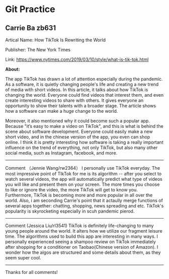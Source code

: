 
# Git Practice
## Carrie Ba zb631

Artical Name: How TikTok Is Rewriting the World

Publisher: The New York Times

Link: https://www.nytimes.com/2019/03/10/style/what-is-tik-tok.html

**About:**

The app TikTok has drawn a lot of attention especially during the pandemic. As a software, it is quietly changing people's life and creating a new trend of media with short videos. In this article, it talks about how TikTok is changing the world. Everyone could find videos that interest them, and even create interesting videos to share with others. It gives everyone an opportunity to show their talents with a broader stage. The article shows how a software can make a huge change to the world. 

Moreover, it also mentioned why it could become such a popular app. Because "it’s easy to make a video on TikTok", and this is what is behind the scene about software development. Everyone could easily make a new short video, and in the chinese version of the app, you even can shop online. I think it is pretty interesting how software is taking a really important influence on the trend of everything, not only TikTok, but also many other social media, such as Instagram, facebook, and more.

***
Comment （Jennie Wang/rw2364）
I personally use TikTok everyday. The most impressive point of TIkTok for me is its algorithm -- after you select to watch several videos, the app will automatically predict what type of videos you will like and present them on your screen. The more times you choose to like or ignore the video, the more TikTok will get to know you. Furthermore, TikTok is becoming more and more popular in all over the world. Also, i am seconding Carrie's point that it actaully merge functions of several apps together: chatting, shopping, news spreading and etc. TikTok's popularity is skyrocketing especially in scuh pandemic pierod.

***
Comment (Jessica Liu/rl3541)
TikTok is definitely life-changing to many young people around the world. It alters how we utilize our fragment leisure time. The algorithms used to build this app are interesting in many ways. I personally experienced seeing a shampoo review on TikTok immediately after shopping for a conditioner on Taobao(Chinese version of Amazon). I wonder how the algos are structured and some details about them, as they seem super cool.

***
Thanks for all comments!
